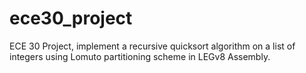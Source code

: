 # ece30_project

ECE 30 Project, implement a recursive quicksort algorithm on a list of integers using Lomuto partitioning scheme in LEGv8 Assembly.